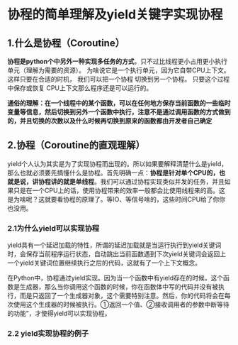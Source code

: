 # 协程的简单理解及yield关键字实现协程

## 1.什么是协程（Coroutine）

**协程是python个中另外一种实现多任务的方式**，只不过比线程更小占用更小执行单元（理解为需要的资源）。 为啥说它是一个执行单元，因为它自带CPU上下文。这样只要在合适的时机， 我们可以把一个协程 切换到另一个协程。 只要这个过程中保存或恢复 CPU上下文那么程序还是可以运行的。

**通俗的理解：在一个线程中的某个函数，可以在任何地方保存当前函数的一些临时变量等信息，然后切换到另外一个函数中执行，注意不是通过调用函数的方式做到的，并且切换的次数以及什么时候再切换到原来的函数都由开发者自己确定**

## 2.协程（Coroutine的直观理解）

 yield个人认为其实是为了实现协程而出现的。所以如果要解释清楚什么是yield，那么也就必须要先搞懂什么是协程。首先明确一点：**协程是针对单个CPU的，也就是说，讲协程讲的就是单线程**。我们可以通过协程实现类似并发的任务，并且如果只是在一个CPU上的话，使用协程带来的效率一般都会比使用线程来的高。这是为啥呢？这就要看协程的原理了。等IO、等信号啥的，这些时间CPU给了你你也没用。

### 2.1为什么yield可以实现协程

yield具有一个延迟加载的特性，所谓的延迟加载就是当运行执行到yield关键词时，会保存当前程序运行状态，自动跳出当前函数遇到下次yield关键词会返回上一个yield关键词位置继续执行之后的代码，这就有了一个上下文概念。

在Python中，协程通过yield实现。因为当一个函数中有yield存在的时候，这个函数是生成器，那么当你调用这个函数的时候，你在函数体中写的代码并没有被执行，而是只返回了一个生成器对象，这个需要特别注意。然后，你的代码将会在每次使用这个生成器的时候被执行。①返回一个值、②接收调用者的参数中断等待的功能”，才使得yield可以实现协程。

### 2.2 yield实现协程的例子


